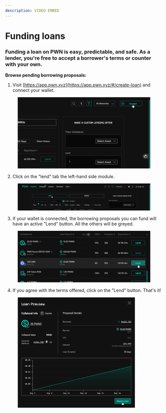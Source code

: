 ```yaml
---
description: VIDEO EMBED
---
```


# Funding loans

### Funding a loan on PWN is easy, predictable, and safe. As a lender, you're free to accept a borrower's terms or counter with your own. &#x20;

**Browse pending borrowing proposals:**

1. Visit [https://app.pwn.xyz](https://app.pwn.xyz/#/create-loan) and connect your wallet.&#x20;

<figure><img src="../../.gitbook/assets/image (49).png" alt=""><figcaption></figcaption></figure>

2. Click on the "lend" tab the left-hand side module.

<figure><img src="../../.gitbook/assets/image (48).png" alt=""><figcaption></figcaption></figure>

3. If your wallet is connected, the borrowing proposals you can fund will have an active "Lend" button. All the others will be greyed.

<figure><img src="../../.gitbook/assets/image (9).png" alt=""><figcaption></figcaption></figure>

4. If you agree with the terms offered, click on the "Lend" button. That's it!

<figure><img src="../../.gitbook/assets/image (11).png" alt="" width="375"><figcaption></figcaption></figure>



